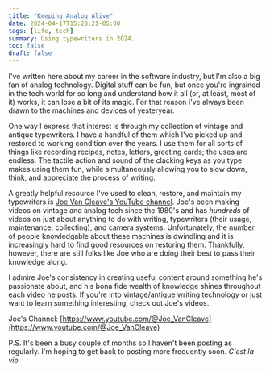 ```yaml
---
title: "Keeping Analog Alive"
date: 2024-04-17T15:28:21-05:00
tags: [life, tech]
summary: Using typewriters in 2024.
toc: false
draft: false
---
```


I've written here about my career in the software industry, but I'm also a big fan of analog technology. Digital stuff can be fun, but once you're ingrained in the tech world for so long and understand how it all (or, at least, most of it) works, it can lose a bit of its magic. For that reason I've always been drawn to the machines and devices of yesteryear.

One way I express that interest is through my collection of vintage and antique typewriters. I have a handful of them which I've picked up and restored to working condition over the years. I use them for all sorts of things like recording recipes, notes, letters, greeting cards; the uses are endless. The tactile action and sound of the clacking keys as you type makes using them fun, while simultaneously allowing you to slow down, think, and appreciate the process of writing.

A greatly helpful resource I've used to clean, restore, and maintain my typewriters is [Joe Van Cleave's YouTube channel](https://www.youtube.com/@Joe_VanCleave). Joe's been making videos on vintage and analog tech since the 1980's and has *hundreds* of videos on just about anything to do with writing, typewriters (their usage, maintenance, collecting), and camera systems. Unfortunately, the number of people knowledgable about these machines is dwindling and it is increasingly hard to find good resources on restoring them. Thankfully, however, there are still folks like Joe who are doing their best to pass their knowledge along.

I admire Joe's consistency in creating useful content around something he's passionate about, and his bona fide wealth of knowledge shines throughout each video he posts. If you're into vintage/antique writing technology or just want to learn something interesting, check out Joe's videos.

Joe's Channel: [https://www.youtube.com/@Joe_VanCleave](https://www.youtube.com/@Joe_VanCleave)

P.S. It's been a busy couple of months so I haven't been posting as regularly. I'm hoping to get back to posting more frequently soon. *C'est la vie.*